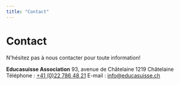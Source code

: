 ```yaml
---
title: "Contact"
---
```


# Contact

N'hésitez pas à nous contacter pour toute information!

**Educasuisse Association**
93, avenue de Châtelaine
1219 Châtelaine
Téléphone : [+41 (0)22 786 48 21](tel:+412278648121)
E-mail : [info@educasuisse.ch](mailto:info@educasuisse.ch)
